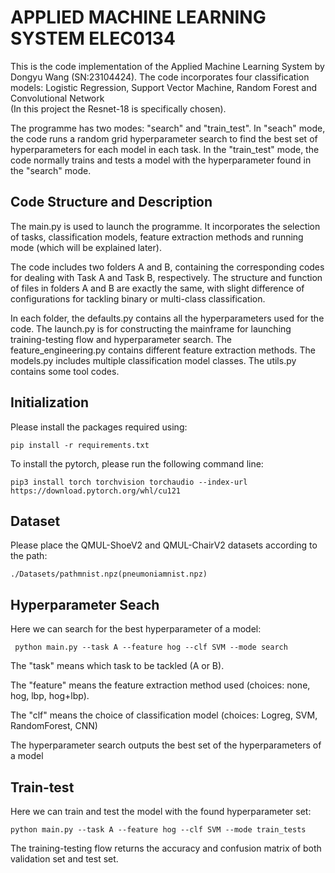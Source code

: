 # APPLIED MACHINE LEARNING SYSTEM ELEC0134 

This is the code implementation of the Applied Machine Learning System by Dongyu Wang 
(SN:23104424). The code incorporates four classification models: Logistic Regression, 
Support Vector Machine, Random Forest and Convolutional Network\
(In this project the Resnet-18 is specifically chosen). 

The programme has two modes: "search" and "train_test". In "seach" mode, the code runs 
a random grid hyperparameter search to find the best set of hyperparameters for each model 
in each task. In the "train_test" mode, the code normally trains and tests a model with
the hyperparameter found in the "search" mode.

## Code Structure and Description
The main.py is used to launch the programme. It incorporates the selection of tasks,
classification models, feature extraction methods and running mode (which will be explained later).

The code includes two folders A and B, containing the corresponding codes for dealing with
Task A and Task B, respectively. The structure and function of files in folders A and B are exactly the same,
with slight difference of configurations for tackling binary or multi-class classification.

In each folder, the defaults.py contains all the hyperparameters used for the code. 
The launch.py is for constructing the mainframe for launching training-testing flow and 
hyperparameter search. The feature_engineering.py contains different feature extraction methods.
The models.py includes multiple classification model classes. The utils.py contains some 
tool codes. 

## Initialization

Please install the packages required using:
```
pip install -r requirements.txt
```
To install the pytorch, please run the following command line:
```
pip3 install torch torchvision torchaudio --index-url https://download.pytorch.org/whl/cu121
```
## Dataset
Please place the QMUL-ShoeV2 and QMUL-ChairV2 datasets according to the path:
```
./Datasets/pathmnist.npz(pneumoniamnist.npz)
```


## Hyperparameter Seach
Here we can search for the best hyperparameter of a model:
```
 python main.py --task A --feature hog --clf SVM --mode search
```
The "task" means which task to be tackled (A or B). 

The "feature" means the feature extraction method used (choices: none, hog, lbp, hog+lbp).

The "clf" means the choice of classification model (choices: Logreg, SVM, RandomForest, CNN)

The hyperparameter search outputs the best set of the hyperparameters of a model


## Train-test 
Here we can train and test the model with the found hyperparameter set:
```
python main.py --task A --feature hog --clf SVM --mode train_tests
```
The training-testing flow returns the accuracy and confusion matrix of both validation set
and test set.
